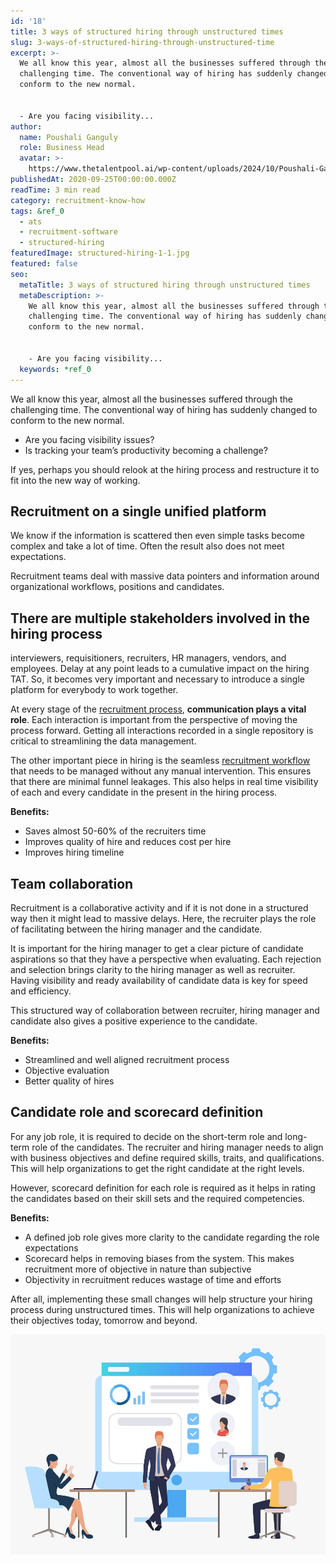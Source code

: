 ```yaml
---
id: '18'
title: 3 ways of structured hiring through unstructured times
slug: 3-ways-of-structured-hiring-through-unstructured-time
excerpt: >-
  We all know this year, almost all the businesses suffered through the
  challenging time. The conventional way of hiring has suddenly changed to
  conform to the new normal.


  - Are you facing visibility...
author:
  name: Poushali Ganguly
  role: Business Head
  avatar: >-
    https://www.thetalentpool.ai/wp-content/uploads/2024/10/Poushali-Gangulyimage.webp
publishedAt: 2020-09-25T00:00:00.000Z
readTime: 3 min read
category: recruitment-know-how
tags: &ref_0
  - ats
  - recruitment-software
  - structured-hiring
featuredImage: structured-hiring-1-1.jpg
featured: false
seo:
  metaTitle: 3 ways of structured hiring through unstructured times
  metaDescription: >-
    We all know this year, almost all the businesses suffered through the
    challenging time. The conventional way of hiring has suddenly changed to
    conform to the new normal.


    - Are you facing visibility...
  keywords: *ref_0
---
```


We all know this year, almost all the businesses suffered through the challenging time. The conventional way of hiring has suddenly changed to conform to the new normal.

- Are you facing visibility issues?
- Is tracking your team’s productivity becoming a challenge?

If yes, perhaps you should relook at the hiring process and restructure it to fit into the new way of working.

<!--more-->

## **Recruitment on a single unified platform**

We know if the information is scattered then even simple tasks become complex and take a lot of time. Often the result also does not meet expectations.

Recruitment teams deal with massive data pointers and information around organizational workflows, positions and candidates.

## **There are multiple stakeholders involved in the hiring process**

interviewers, requisitioners, recruiters, HR managers, vendors, and employees. Delay at any point leads to a cumulative impact on the hiring TAT. So, it becomes very important and necessary to introduce a single platform for everybody to work together.

At every stage of the [recruitment process](https://www.thetalentpool.ai/blogs/covid-19-reset-and-revamp-the-recruitment-process/), **communication plays a vital role**. Each interaction is important from the perspective of moving the process forward. Getting all interactions recorded in a single repository is critical to streamlining the data management.

The other important piece in hiring is the seamless [recruitment workflow](https://www.thetalentpool.ai/recruitment-management-software-features.html) that needs to be managed without any manual intervention. This ensures that there are minimal funnel leakages. This also helps in real time visibility of each and every candidate in the present in the hiring process.

**Benefits:**

- Saves almost 50-60% of the recruiters time
- Improves quality of hire and reduces cost per hire
- Improves hiring timeline

## **Team collaboration**

Recruitment is a collaborative activity and if it is not done in a structured way then it might lead to massive delays. Here, the recruiter plays the role of facilitating between the hiring manager and the candidate.

It is important for the hiring manager to get a clear picture of candidate aspirations so that they have a perspective when evaluating. Each rejection and selection brings clarity to the hiring manager as well as recruiter. Having visibility and ready availability of candidate data is key for speed and efficiency.

This structured way of collaboration between recruiter, hiring manager and candidate also gives a positive experience to the candidate.

**Benefits:**

- Streamlined and well aligned recruitment process
- Objective evaluation
- Better quality of hires

## Candidate role and scorecard definition

For any job role, it is required to decide on the short-term role and long-term role of the candidates. The recruiter and hiring manager needs to align with business objectives and define required skills, traits, and qualifications. This will help organizations to get the right candidate at the right levels.

However, scorecard definition for each role is required as it helps in rating the candidates based on their skill sets and the required competencies.

**Benefits:**

- A defined job role gives more clarity to the candidate regarding the role expectations
- Scorecard helps in removing biases from the system. This makes recruitment more of objective in nature than subjective
- Objectivity in recruitment reduces wastage of time and efforts

After all, implementing these small changes will help structure your hiring process during unstructured times. This will help organizations to achieve their objectives today, tomorrow and beyond.

![structured-hiring](images/structured-hiring-1-1.jpg)
